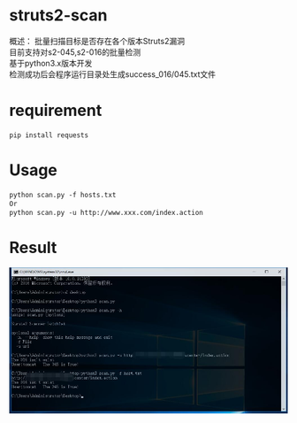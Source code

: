 # struts2-scan
概述：
 批量扫描目标是否存在各个版本Struts2漏洞<br>
 目前支持对s2-045,s2-016的批量检测<br>
 基于python3.x版本开发<br>
 检测成功后会程序运行目录处生成success_016/045.txt文件<br/>
# requirement
    pip install requests
# Usage
    python scan.py -f hosts.txt
    Or
    python scan.py -u http://www.xxx.com/index.action
# Result
    
 ![url检测](url.jpg)

